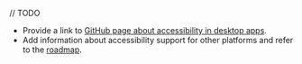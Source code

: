 [//]: # (title: Accessibility)

// TODO

* Provide a link to [GitHub page about accessibility in desktop apps](https://github.com/JetBrains/compose-multiplatform/tree/master/tutorials/Accessibility).
* Add information about accessibility support for other platforms and refer to the [roadmap](roadmap.md).